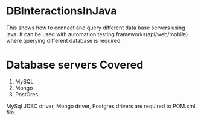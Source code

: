 # DBInteractionsInJava
This shows how to connect and query different data base servers using java. It can be used with automation testing frameworks(api/web/mobile) where querying different database is required.

# Database servers Covered
1. MySQL
2. Mongo
3. PostGres

MySql JDBC driver, Mongo driver, Postgres drivers are required to POM.xml file.
